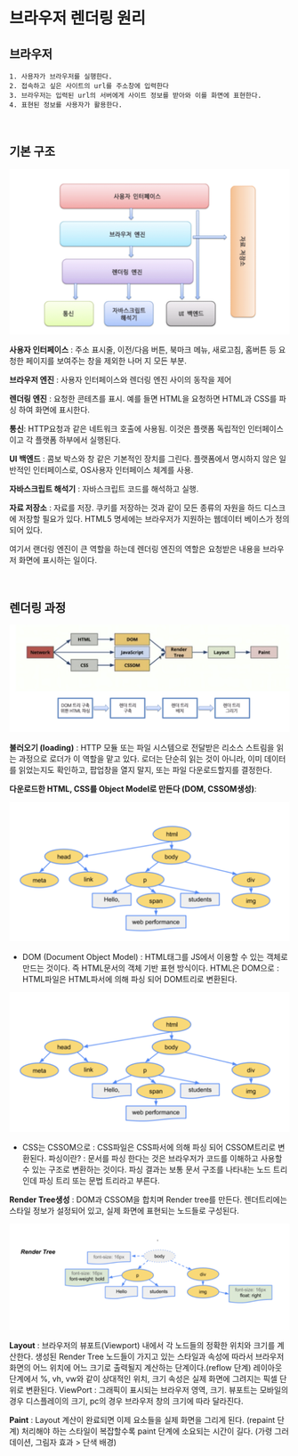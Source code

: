 # 브라우저 렌더링 원리

## 브라우저

```
1. 사용자가 브라우저를 실행한다.
2. 접속하고 싶은 사이트의 url를 주소창에 입력한다
3. 브라우저는 입력된 url의 서버에게 사이트 정보를 받아와 이를 화면에 표현한다.
4. 표현된 정보를 사용자가 활용한다.
```

</br>

## 기본 구조

<div style="width:100%; margin:auto;">

![브라우저렌더링구조](/images/FrontEnd/브라우저렌더링구조.png)

</div>

**사용자 인터페이스** : 주소 표시줄, 이전/다음 버튼, 북마크 메뉴, 새로고침, 홈버튼 등 요청한 페이지를 보여주는 창을 제외한 나머 지 모든 부분.

**브라우저 엔진** : 사용자 인터페이스와 렌더링 엔진 사이의 동작을 제어

**렌더링 엔진** : 요청한 콘테츠를 표시. 예를 들면 HTML을 요청하면 HTML과 CSS를 파싱 하여 화면에 표시한다.

**통신**: HTTP요청과 같은 네트워크 호출에 사용됨. 이것은 플랫폼 독립적인 인터페이스이고 각 플랫폼 하부에서 실행된다.

**UI 백엔드** : 콤보 박스와 창 같은 기본적인 장치를 그린다. 플랫폼에서 명시하지 않은 일반적인 인터페이스로, OS사용자 인터페이스 체계를 사용.

**자바스크립트 해석기** : 자바스크립트 코드를 해석하고 실행.

**자료 저장소** : 자료를 저장. 쿠키를 저장하는 것과 같이 모든 종류의 자원을 하드 디스크에 저장할 필요가 있다. HTML5 명세에는 브라우저가 지원하는 웹데이터 베이스가 정의되어 있다.

여기서 랜더링 엔진이 큰 역할을 하는데 렌더링 엔진의 역할은 요청받은 내용을 브라우저 화면에 표시하는 일이다.

</br>

## 렌더링 과정

<div style="width:100%; margin:auto;">

![브라우저렌더링경로](/images/FrontEnd/브라우저렌더링경로.png)

</div>

**불러오기 (loading)** : HTTP 모듈 또는 파일 시스템으로 전달받은 리소스 스트림을 읽는 과정으로 로더가 이 역할을 맡고 있다. 로더는 단순히 읽는 것이 아니라, 이미 데이터를 읽었는지도 확인하고, 팝업창을 열지 말지, 또는 파일 다운로드할지를 결정한다.

**다운로드한 HTML, CSS를 Object Model로 만든다 (DOM, CSSOM생성)**:

<div style="width:100%; margin:auto;">

![브라우저렌더링dom](/images/FrontEnd/브라우저렌더링dom.png)

</div>

- DOM (Document Object Model) : HTML태그를 JS에서 이용할 수 있는 객체로 만드는 것이다. 즉 HTML문서의 객체 기반 표현 방식이다. HTML은 DOM으로 : HTML파일은 HTML파서에 의해 파싱 되어 DOM트리로 변환된다.

<div style="width:100%; margin:auto;">

![브라우저렌더링dom](/images/FrontEnd/브라우저렌더링dom.png)

</div>

- CSS는 CSSOM으로 : CSS파일은 CSS파서에 의해 파싱 되어 CSSOM트리로 변환된다. 파싱이란? : 문서를 파싱 한다는 것은 브라우저가 코드를 이해하고 사용할 수 있는 구조로 변환하는 것이다. 파싱 결과는 보통 문서 구조를 나타내는 노드 트리인데 파싱 트리 또는 문법 트리라고 부른다.

**Render Tree생성** : DOM과 CSSOM을 합치며 Render tree를 만든다. 렌더트리에는 스타일 정보가 설정되어 있고, 실제 화면에 표현되는 노드들로 구성된다.

<div style="width:100%; margin:auto;">

![브라우저렌더링렌더트리](/images/FrontEnd/브라우저렌더링렌더트리.png)

</div>

**Layout** : 브라우저의 뷰포트(Viewport) 내에서 각 노드들의 정확한 위치와 크기를 계산한다. 생성된 Render Tree 노드들이 가지고 있는 스타일과 속성에 따라서 브라우저 화면의 어느 위치에 어느 크기로 출력될지 계산하는 단계이다.(reflow 단계) 레이아웃 단계에서 %, vh, vw와 같이 상대적인 위치, 크기 속성은 실제 화면에 그려지는 픽셀 단위로 변환된다. ViewPort : 그래픽이 표시되는 브라우저 영역, 크기. 뷰포트는 모바일의 경우 디스플레이의 크기, pc의 경우 브라우저 창의 크기에 따라 달라진다.

**Paint** : Layout 계산이 완료되면 이제 요소들을 실제 화면을 그리게 된다. (repaint 단계) 처리해야 하는 스타일이 복잡할수록 paint 단계에 소요되는 시간이 길다. (가령 그러데이션, 그림자 효과 > 단색 배경)
